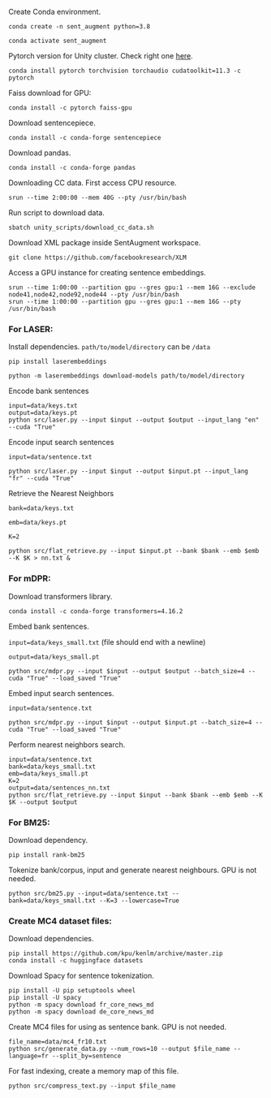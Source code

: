 Create Conda environment.

`conda create -n sent_augment python=3.8`

`conda activate sent_augment`

Pytorch version for Unity cluster. Check right one [here](https://pytorch.org/).

`conda install pytorch torchvision torchaudio cudatoolkit=11.3 -c pytorch`

Faiss download for GPU:

`conda install -c pytorch faiss-gpu`

Download sentencepiece.

`conda install -c conda-forge sentencepiece`

Download pandas.

`conda install -c conda-forge pandas`

Downloading CC data. First access CPU resource.

`srun --time 2:00:00 --mem 40G --pty /usr/bin/bash`

Run script to download data.

`sbatch unity_scripts/download_cc_data.sh`

Download XML package inside SentAugment workspace.

`git clone https://github.com/facebookresearch/XLM`

Access a GPU instance for creating sentence embeddings.

```
srun --time 1:00:00 --partition gpu --gres gpu:1 --mem 16G --exclude node41,node42,node92,node44 --pty /usr/bin/bash
srun --time 1:00:00 --partition gpu --gres gpu:1 --mem 16G --pty /usr/bin/bash
```

### For LASER:

Install dependencies. `path/to/model/directory` can be `/data`

`pip install laserembeddings`

`python -m laserembeddings download-models path/to/model/directory`

Encode bank sentences

```
input=data/keys.txt
output=data/keys.pt
python src/laser.py --input $input --output $output --input_lang "en" --cuda "True"
```

Encode input search sentences

`input=data/sentence.txt`

`python src/laser.py --input $input --output $input.pt --input_lang "fr" --cuda "True"`

Retrieve the Nearest Neighbors

`bank=data/keys.txt`

`emb=data/keys.pt`

`K=2`

`python src/flat_retrieve.py --input $input.pt --bank $bank --emb $emb --K $K > nn.txt &`

### For mDPR:

Download transformers library.

`conda install -c conda-forge transformers=4.16.2`

Embed bank sentences.

`input=data/keys_small.txt` (file should end with a newline)

`output=data/keys_small.pt`

`python src/mdpr.py --input $input --output $output --batch_size=4 --cuda "True" --load_saved "True"`

Embed input search sentences.

`input=data/sentence.txt`

`python src/mdpr.py --input $input --output $input.pt --batch_size=4 --cuda "True" --load_saved "True"`

Perform nearest neighbors search.

```
input=data/sentence.txt
bank=data/keys_small.txt
emb=data/keys_small.pt
K=2
output=data/sentences_nn.txt
python src/flat_retrieve.py --input $input --bank $bank --emb $emb --K $K --output $output
```


### For BM25:

Download dependency.

`pip install rank-bm25`

Tokenize bank/corpus, input and generate nearest neighbours. GPU is not needed.

`python src/bm25.py --input=data/sentence.txt --bank=data/keys_small.txt --K=3 --lowercase=True`

### Create MC4 dataset files:

Download dependencies.

```
pip install https://github.com/kpu/kenlm/archive/master.zip
conda install -c huggingface datasets
```

Download Spacy for sentence tokenization.

```
pip install -U pip setuptools wheel
pip install -U spacy
python -m spacy download fr_core_news_md
python -m spacy download de_core_news_md
```


Create MC4 files for using as sentence bank. GPU is not needed.

```
file_name=data/mc4_fr10.txt
python src/generate_data.py --num_rows=10 --output $file_name --language=fr --split_by=sentence
```

For fast indexing, create a memory map of this file.

`python src/compress_text.py --input $file_name`
